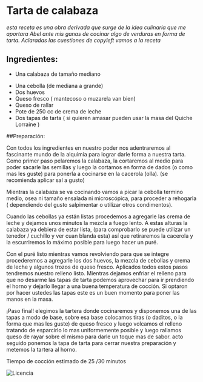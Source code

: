 # Tarta de calabaza

*esta receta es una obra derivada que surge de la idea culinaria que me aportara Abel ante mis ganas de cocinar algo de verduras en forma de tarta. Aclaradas las cuestiones de copyleft vamos a la receta* 

## Ingredientes:

* Una calabaza de tamaño mediano
+ Una cebolla (de mediana a grande)
+ Dos huevos
+ Queso fresco ( mantecoso o muzarela van bien)
+ Queso de rallar
+ Pote de 250 cc de crema de leche
+ Dos tapas de tarta ( si quieren amasar pueden usar la masa del Quiche Lorraine )

##Preparación: 

Con todos los ingredientes en nuestro poder nos adentraremos al fascinante mundo de la alquimia para lograr darle forma a nuestra tarta. 
Como primer paso pelaremos la calabaza, la cortaremos al medio para poder sacarle las semillas y luego la cortamos en forma de dados (o como mas les guste) para ponerla a cocinarse en la cacerola (olla). (se recomienda aplicar sal a gusto) 

Mientras la calabaza se va cocinando vamos a picar la cebolla termino medio, osea ni tamaño ensalada ni microscópica, para proceder a rehogarla ( dependiendo del gusto salpimentar o utilizar otros condimentos).

Cuando las cebollas ya están listas procedemos a agregarle las crema de leche y dejamos unos minutos la mezcla a fuego lento. A estas alturas la calabaza ya debiera de estar lista, (para comprobarlo se puede utilizar un tenedor / cuchillo y ver cuan blanda esta)  así que retiraremos la cacerola y la escurriremos lo máximo posible para luego hacer un puré. 

Con el puré listo mientras vamos revolviendo para que se integre procederemos a agregarle los dos huevos, la mezcla de cebollas y crema de leche y algunos trozos de queso fresco. Aplicados todos estos pasos tendremos nuestro relleno listo. Mientras dejamos enfriar el relleno para que no desarme las tapas  de tarta podemos aprovechar para ir prendiendo el horno y dejarlo llegar a una buena temperatura de cocción. Si optaron por hacer ustedes las tapas este es un buen momento para poner las manos en la masa.

¡Paso final! elegimos la tartera donde cocinaremos y disponemos una de las tapas a modo de base, sobre esa base colocamos tiras (o daditos, o la forma que mas les guste) de queso fresco y luego volcamos el relleno tratando de esparcirlo lo mas uniformemente posible y luego rallamos queso de rayar sobre el mismo para darle un toque mas de sabor. acto seguido ponemos la tapa de tarta para cerrar nuestra preparación y metemos la tartera al horno.

Tiempo de cocción estimado de 25 /30 minutos

![Licencia](http://es.creativecommons.org/blog/wp-content/uploads/2013/04/by-nc-sa.eu_petit.png "Licencia")
